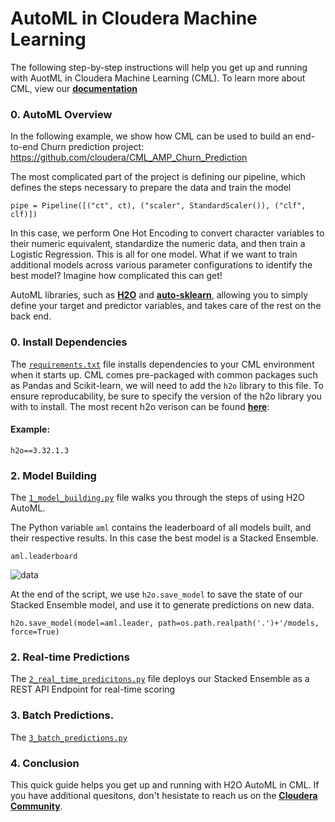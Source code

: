 # AutoML in Cloudera Machine Learning
The following step-by-step instructions will help you get up and running with AuotML in Cloudera Machine Learning (CML). To learn more about CML, view our **[documentation](https://docs.cloudera.com/machine-learning/cloud/index.html)**

### 0. AutoML Overview
In the following example, we show how CML can be used to build an end-to-end Churn prediction project:
https://github.com/cloudera/CML_AMP_Churn_Prediction

The most complicated part of the project is defining our pipeline, which defines the steps necessary to prepare the data and train the model
```
pipe = Pipeline([("ct", ct), ("scaler", StandardScaler()), ("clf", clf)])
```
In this case, we perform One Hot Encoding to convert character variables to their numeric equivalent, standardize the numeric data, and then train a Logistic Regression. This is all for one model. What if we want to train additional models across various parameter configurations to identify the best model? Imagine how complicated this can get!

AutoML libraries, such as **[H2O](https://docs.h2o.ai/h2o/latest-stable/h2o-docs/automl.html)** and **[auto-sklearn](https://automl.github.io/auto-sklearn/master/)**, allowing you to simply define your target and predictor variables, and takes care of the rest on the back end.

### 0. Install Dependencies
The [`requirements.txt`](https://github.com/kramer003/AutoML-in-Cloudera-Machine-Learning/blob/main/requirements.txt) file installs dependencies to your CML environment when it starts up. CML comes pre-packaged with common packages such as Pandas and Scikit-learn, we will need to add the `h2o` library to this file. To ensure reproducability, be sure to specify the version of the h2o library you with to install. The most recent h2o verison can be found **[here](https://pypi.org/project/h2o/)**:

#### Example:
```h2o==3.32.1.3```

### 2. Model Building
The [`1_model_building.py`](https://github.com/kramer003/AutoML-in-Cloudera-Machine-Learning/blob/main/code/1_model_building.py) file walks you through the steps of using H2O AutoML.

The Python variable `aml` contains the leaderboard of all models built, and their respective results. In this case the best model is a Stacked Ensemble.

```
aml.leaderboard
```
![data](images/leaderboard.png)

At the end of the script, we use `h2o.save_model` to save the state of our Stacked Ensemble model, and use it to generate predictions on new data.

```
h2o.save_model(model=aml.leader, path=os.path.realpath('.')+'/models, force=True)
```

### 2. Real-time Predictions
The [`2_real_time_predicitons.py`](https://github.com/kramer003/AutoML-in-Cloudera-Machine-Learning/blob/main/code/2_real_time_predictions.py) file deploys our Stacked Ensemble as a REST API Endpoint for real-time scoring

### 3. Batch Predictions.
The [`3_batch_predictions.py`](https://github.com/kramer003/AutoML-in-Cloudera-Machine-Learning/blob/main/code/3_batch_predictions.py)

### 4. Conclusion
This quick guide helps you get up and running with H2O AutoML in CML. If you have additional quesitons, don't hesistate to reach us on the **[Cloudera Community](https://community.cloudera.com/)**.
